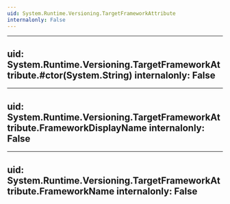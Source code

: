 ```yaml
---
uid: System.Runtime.Versioning.TargetFrameworkAttribute
internalonly: False
---
```


---
uid: System.Runtime.Versioning.TargetFrameworkAttribute.#ctor(System.String)
internalonly: False
---

---
uid: System.Runtime.Versioning.TargetFrameworkAttribute.FrameworkDisplayName
internalonly: False
---

---
uid: System.Runtime.Versioning.TargetFrameworkAttribute.FrameworkName
internalonly: False
---

